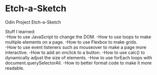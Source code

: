 # Etch-a-Sketch
Odin Project Etch-a-Sketch

Stuff I learned:  
-How to use JavaScript to change the DOM. 
-How to use loops to make multiple elements on a page. 
-How to use Flexbox to make grids.  
-How to use event listeners such as mouseover to make a page more interactive. 
-How to add an onclick to a button. 
-How to use calc() to dynamically adjust the size of elements. 
-How to use forEach loops with document.querySelectorAll. 
-How to better format code to make it more readable. 

